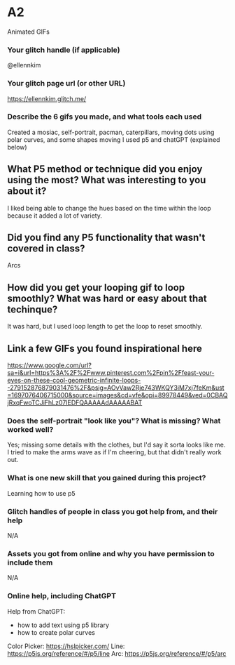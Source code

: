 # A2

Animated GIFs

### Your glitch handle (if applicable)

@ellennkim

### Your glitch page url (or other URL)

https://ellennkim.glitch.me/

### Describe the 6 gifs you made, and what tools each used

Created a mosiac, self-portrait, pacman, caterpillars, moving dots using polar curves, and some shapes moving
I used p5 and chatGPT (explained below)

## What P5 method or technique did you enjoy using the most? What was interesting to you about it?

I liked being able to change the hues based on the time within the loop because it added a lot of variety.

## Did you find any P5 functionality that wasn't covered in class?

Arcs

## How did you get your looping gif to loop smoothly? What was hard or easy about that techinque?

It was hard, but I used loop length to get the loop to reset smoothly.

## Link a few GIFs you found inspirational here

https://www.google.com/url?sa=i&url=https%3A%2F%2Fwww.pinterest.com%2Fpin%2Ffeast-your-eyes-on-these-cool-geometric-infinite-loops--279152876879031476%2F&psig=AOvVaw2Rje743WKQY3iM7xj7feKm&ust=1697076406715000&source=images&cd=vfe&opi=89978449&ved=0CBAQjRxqFwoTCJiFhLz07IEDFQAAAAAdAAAAABAT

### Does the self-portrait "look like you"? What is missing? What worked well?

Yes; missing some details with the clothes, but I'd say it sorta looks like me.
I tried to make the arms wave as if I'm cheering, but that didn't really work out.

### What is one new skill that you gained during this project?

Learning how to use p5

### Glitch handles of people in class you got help from, and their help

N/A

### Assets you got from online and why you have permission to include them

N/A

### Online help, including ChatGPT 

Help from ChatGPT:
- how to add text using p5 library
- how to create polar curves

Color Picker: https://hslpicker.com/
Line: https://p5js.org/reference/#/p5/line
Arc: https://p5js.org/reference/#/p5/arc
